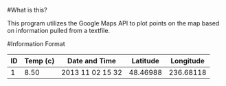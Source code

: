 #What is this?

This program utilizes the Google Maps API to plot points on the map based on information pulled from a textfile.


#Information Format

|ID    | Temp (c)| Date and Time    | Latitude | Longitude  |
|------|---------|------------------|----------|------------|
| 1    |  8.50   | 2013 11 02 15 32 | 48.46988 | 236.68118  |  5
